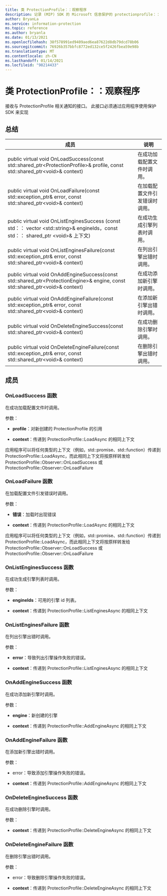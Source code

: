 ```yaml
---
title: 类 ProtectionProfile：：观察程序
description: 记录 (MIP) SDK 的 Microsoft 信息保护的 protectionprofile：： observer 类。
author: BryanLa
ms.service: information-protection
ms.topic: reference
ms.author: bryanla
ms.date: 01/13/2021
ms.openlocfilehash: 38f578991ed9409aed6ea87622d8db79dcd78b06
ms.sourcegitcommit: 76926b357bbfc8772ed132ce5f2426fbea59e98b
ms.translationtype: MT
ms.contentlocale: zh-CN
ms.lasthandoff: 01/14/2021
ms.locfileid: "98214433"
---
```

# <a name="class-protectionprofileobserver"></a>类 ProtectionProfile：：观察程序 
接收与 ProtectionProfile 相关通知的接口。
此接口必须通过应用程序使用保护 SDK 来实现
  
## <a name="summary"></a>总结
 成员                        | 说明                                
--------------------------------|---------------------------------------------
public virtual void OnLoadSuccess(const std::shared_ptr\<ProtectionProfile\>& profile, const std::shared_ptr\<void\>& context)  |  在成功加载配置文件时调用。
public virtual void OnLoadFailure(const std::exception_ptr& error, const std::shared_ptr\<void\>& context)  |  在加载配置文件引发错误时调用。
public virtual void OnListEnginesSuccess (const std：： vector \<std::string\>& engineIds，const std：： shared_ptr \<void\>& 上下文)   |  在成功生成引擎列表时调用。
public virtual void OnListEnginesFailure(const std::exception_ptr& error, const std::shared_ptr\<void\>& context)  |  在列出引擎出错时调用。
public virtual void OnAddEngineSuccess(const std::shared_ptr\<ProtectionEngine\>& engine, const std::shared_ptr\<void\>& context)  |  在成功添加新引擎时调用。
public virtual void OnAddEngineFailure(const std::exception_ptr& error, const std::shared_ptr\<void\>& context)  |  在添加新引擎出错时调用。
public virtual void OnDeleteEngineSuccess(const std::shared_ptr\<void\>& context)  |  在成功删除引擎时调用。
public virtual void OnDeleteEngineFailure(const std::exception_ptr& error, const std::shared_ptr\<void\>& context)  |  在删除引擎出错时调用。
  
## <a name="members"></a>成员
  
### <a name="onloadsuccess-function"></a>OnLoadSuccess 函数
在成功加载配置文件时调用。

参数：  
* **profile**：对新创建的 ProtectionProfile 的引用


* **context**：传递到 ProtectionProfile::LoadAsync 的相同上下文


应用程序可以将任何类型的上下文（例如，std::promise、std::function）传递到 ProtectionProfile::LoadAsync，而此相同上下文将按原样转发给 ProtectionProfile::Observer::OnLoadSuccess 或 ProtectionProfile::Observer::OnLoadFailure
  
### <a name="onloadfailure-function"></a>OnLoadFailure 函数
在加载配置文件引发错误时调用。

参数：  
* **错误**：加载时出现错误 


* **context**：传递到 ProtectionProfile::LoadAsync 的相同上下文


应用程序可以将任何类型的上下文（例如，std::promise、std::function）传递到 ProtectionProfile::LoadAsync，而此相同上下文将按原样转发给 ProtectionProfile::Observer::OnLoadSuccess 或 ProtectionProfile::Observer::OnLoadFailure
  
### <a name="onlistenginessuccess-function"></a>OnListEnginesSuccess 函数
在成功生成引擎列表时调用。

参数：  
* **engineIds**：可用的引擎 id 列表。 


* **context**：传递到 ProtectionProfile::ListEnginesAsync 的相同上下文


  
### <a name="onlistenginesfailure-function"></a>OnListEnginesFailure 函数
在列出引擎出错时调用。

参数：  
* **error**：导致列出引擎操作失败的错误。 


* **context**：传递到 ProtectionProfile::ListEnginesAsync 的相同上下文


  
### <a name="onaddenginesuccess-function"></a>OnAddEngineSuccess 函数
在成功添加新引擎时调用。

参数：  
* **engine**：新创建的引擎 


* **context**：传递到 ProtectionProfile::AddEngineAsync 的相同上下文


  
### <a name="onaddenginefailure-function"></a>OnAddEngineFailure 函数
在添加新引擎出错时调用。

参数：  
* error：导致添加引擎操作失败的错误。 


* **context**：传递到 ProtectionProfile::AddEngineAsync 的相同上下文


  
### <a name="ondeleteenginesuccess-function"></a>OnDeleteEngineSuccess 函数
在成功删除引擎时调用。

参数：  
* **context**：传递到 ProtectionProfile::DeleteEngineAsync 的相同上下文


  
### <a name="ondeleteenginefailure-function"></a>OnDeleteEngineFailure 函数
在删除引擎出错时调用。

参数：  
* error：导致删除引擎操作失败的错误。 


* **context**：传递到 ProtectionProfile::DeleteEngineAsync 的相同上下文

